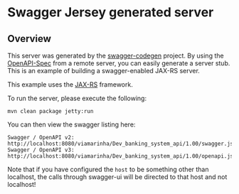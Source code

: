 # Swagger Jersey generated server

## Overview
This server was generated by the [swagger-codegen](https://github.com/swagger-api/swagger-codegen) project. By using the 
[OpenAPI-Spec](https://github.com/swagger-api/swagger-core/wiki) from a remote server, you can easily generate a server stub.  This
is an example of building a swagger-enabled JAX-RS server.

This example uses the [JAX-RS](https://jax-rs-spec.java.net/) framework.

To run the server, please execute the following:

```
mvn clean package jetty:run
```

You can then view the swagger listing here:

```
Swagger / OpenAPI v2: http://localhost:8080/viamarinha/Dev_banking_system_api/1.00/swagger.json
Swagger / OpenAPI v3: http://localhost:8080/viamarinha/Dev_banking_system_api/1.00/openapi.json
```

Note that if you have configured the `host` to be something other than localhost, the calls through
swagger-ui will be directed to that host and not localhost!